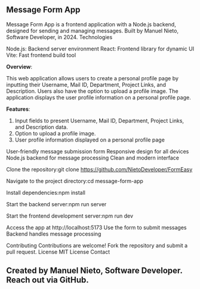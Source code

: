 ## Message Form App

Message Form App is a frontend application with a Node.js backend, designed for sending and managing messages. Built by Manuel Nieto, Software Developer, in 2024.
Technologies

Node.js: Backend server environment
React: Frontend library for dynamic UI
Vite: Fast frontend build tool

**Overview**:

This web application allows users to create a personal profile page by inputting their Username, Mail ID, Department, Project Links, and Description. 
Users also have the option to upload a profile image. The application displays the user profile information on a personal profile page.

**Features**:

1. Input fields to present Username, Mail ID, Department, Project Links, and Description data.
2. Option to upload a profile image.
3. User profile information displayed on a personal profile page

User-friendly message submission form
Responsive design for all devices
Node.js backend for message processing
Clean and modern interface

Clone the repository:git clone <https://github.com/NietoDeveloper/FormEasy>


Navigate to the project directory:cd message-form-app


Install dependencies:npm install


Start the backend server:npm run server


Start the frontend development server:npm run dev

Access the app at http://localhost:5173
Use the form to submit messages
Backend handles message processing

Contributing
Contributions are welcome! Fork the repository and submit a pull request.
License
MIT License
Contact

## Created by Manuel Nieto, Software Developer. Reach out via GitHub.
